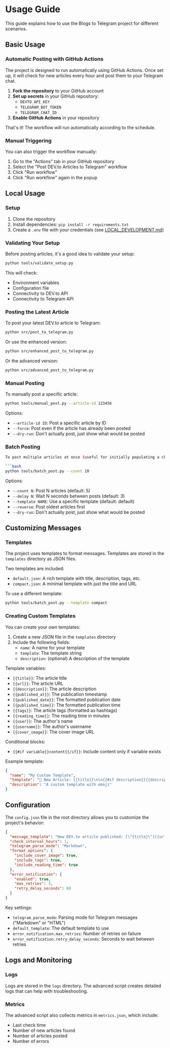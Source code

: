 # Usage Guide

This guide explains how to use the Blogs to Telegram project for different scenarios.

## Basic Usage

### Automatic Posting with GitHub Actions

The project is designed to run automatically using GitHub Actions. Once set up, it will check for new articles every hour and post them to your Telegram chat.

1. **Fork the repository** to your GitHub account
2. **Set up secrets** in your GitHub repository:
   - `DEVTO_API_KEY`
   - `TELEGRAM_BOT_TOKEN`
   - `TELEGRAM_CHAT_ID`
3. **Enable GitHub Actions** in your repository

That's it! The workflow will run automatically according to the schedule.

### Manual Triggering

You can also trigger the workflow manually:

1. Go to the "Actions" tab in your GitHub repository
2. Select the "Post DEV.to Articles to Telegram" workflow
3. Click "Run workflow"
4. Click "Run workflow" again in the popup

## Local Usage

### Setup

1. Clone the repository
2. Install dependencies: `pip install -r requirements.txt`
3. Create a `.env` file with your credentials (see [LOCAL_DEVELOPMENT.md](../LOCAL_DEVELOPMENT.md))

### Validating Your Setup

Before posting articles, it's a good idea to validate your setup:

```bash
python tools/validate_setup.py
```

This will check:

- Environment variables
- Configuration file
- Connectivity to DEV.to API
- Connectivity to Telegram API

### Posting the Latest Article

To post your latest DEV.to article to Telegram:

```bash
python src/post_to_telegram.py
```

Or use the enhanced version:

```bash
python src/enhanced_post_to_telegram.py
```

Or the advanced version:

```bash
python src/advanced_post_to_telegram.py
```

### Manual Posting

To manually post a specific article:

```bash
python tools/manual_post.py --article-id 123456
```

Options:

- `--article-id ID`: Post a specific article by ID
- `--force`: Post even if the article has already been posted
- `--dry-run`: Don't actually post, just show what would be posted

### Batch Posting

```bash
To post multiple articles at once (useful for initially populating a channel):

```bash
python tools/batch_post.py --count 10
```

Options:

- `--count N`: Post N articles (default: 5)
- `--delay N`: Wait N seconds between posts (default: 3)
- `--template NAME`: Use a specific template (default: default)
- `--reverse`: Post oldest articles first
- `--dry-run`: Don't actually post, just show what would be posted

## Customizing Messages

### Templates

The project uses templates to format messages. Templates are stored in the `templates` directory as JSON files.

Two templates are included:

- `default.json`: A rich template with title, description, tags, etc.
- `compact.json`: A minimal template with just the title and URL

To use a different template:

```bash
python tools/batch_post.py --template compact
```

### Creating Custom Templates

You can create your own templates:

1. Create a new JSON file in the `templates` directory
2. Include the following fields:
   - `name`: A name for your template
   - `template`: The template string
   - `description`: (optional) A description of the template

Template variables:

- `{{title}}`: The article title
- `{{url}}`: The article URL
- `{{description}}`: The article description
- `{{published_at}}`: The publication timestamp
- `{{published_date}}`: The formatted publication date
- `{{published_time}}`: The formatted publication time
- `{{tags}}`: The article tags (formatted as hashtags)
- `{{reading_time}}`: The reading time in minutes
- `{{user}}`: The author's name
- `{{username}}`: The author's username
- `{{cover_image}}`: The cover image URL

Conditional blocks:

- `{{#if variable}}content{{/if}}`: Include content only if variable exists

Example template:

```json
{
  "name": "My Custom Template",
  "template": "📢 New Article: {{title}}\n\n{{#if description}}{{description}}{{/if}}\n\n🔗 {{url}}",
  "description": "A custom template with emoji"
}
```

## Configuration

The `config.json` file in the root directory allows you to customize the project's behavior:

```json
{
  "message_template": "New DEV.to article published: [\"{title}\"]({url})",
  "check_interval_hours": 1,
  "telegram_parse_mode": "Markdown",
  "format_options": {
    "include_cover_image": true,
    "include_tags": true,
    "include_reading_time": true
  },
  "error_notification": {
    "enabled": true,
    "max_retries": 3,
    "retry_delay_seconds": 60
  }
}
```

Key settings:

- `telegram_parse_mode`: Parsing mode for Telegram messages ("Markdown" or "HTML")
- `default_template`: The default template to use
- `error_notification.max_retries`: Number of retries on failure
- `error_notification.retry_delay_seconds`: Seconds to wait between retries

## Logs and Monitoring

### Logs

Logs are stored in the `logs` directory. The advanced script creates detailed logs that can help with troubleshooting.

### Metrics

The advanced script also collects metrics in `metrics.json`, which include:

- Last check time
- Number of new articles found
- Number of articles posted
- Number of errors
